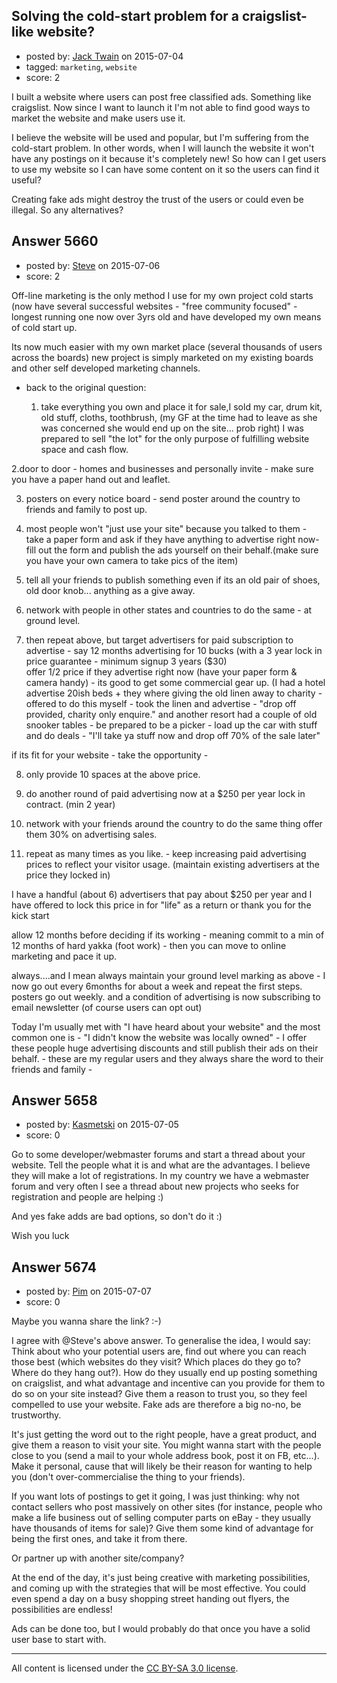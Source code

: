## Solving the cold-start problem for a craigslist-like website?

- posted by: [Jack Twain](https://stackexchange.com/users/2871380/jack-twain) on 2015-07-04
- tagged: `marketing`, `website`
- score: 2

<p>I built a website where users can post free classified ads. Something like craigslist. Now since I want to launch it I'm not able to find good ways to market the website and make users use it.</p>

<p>I believe the website will be used and popular, but I'm suffering from the cold-start problem. In other words, when I will launch the website it won't have any postings on it because it's completely new! So how can I get users to use my website so I can have some content on it so the users can find it useful?</p>

<p>Creating fake ads might destroy the trust of the users or could even be illegal. So any alternatives?</p>



## Answer 5660

- posted by: [Steve](https://stackexchange.com/users/6570044/steve) on 2015-07-06
- score: 2

<p>Off-line marketing is the only method I use for my own project cold starts (now have several successful websites - "free community focused" - longest running one now over 3yrs old and have developed my own means of cold start up.</p>

<p>Its now much easier with my own market place (several thousands of users across the boards) new project is simply marketed on my existing boards and other self developed marketing channels.  </p>

<ul>
<li><p>back to the original question:  </p>

<ol>
<li>take everything you own and place it for sale,I sold my car, drum kit, old stuff, cloths, toothbrush,  (my GF at the time had to leave as she was concerned she would end up on the site... prob right) I was prepared to sell "the lot" for the only purpose of fulfilling website space and cash flow. </li>
</ol></li>
</ul>

<p>2.door to door - homes and businesses and personally invite - make sure you have a paper hand out and leaflet. </p>

<ol start="3">
<li><p>posters on every notice board - send poster around the country to friends and family to post up.</p></li>
<li><p>most people won't "just use your site" because you talked to them - 
take a paper form and ask if they have anything to advertise right now- fill out the form and publish the ads yourself on their behalf.(make sure you have your own camera to take pics of the item)</p></li>
<li><p>tell all your friends to publish something even if its an old pair of shoes, old door knob... anything as a give away.</p></li>
<li><p>network with people in other states and countries to do the same - at ground level. </p></li>
<li><p>then repeat above, but target advertisers for paid subscription to advertise - say 12 months advertising for 10 bucks (with a 3 year lock in price guarantee - minimum signup 3 years ($30)<br>
offer 1/2 price if they advertise right now (have your paper form &amp; camera handy) - its good to get some commercial gear up. (I had a hotel advertise 20ish beds + they where giving the old linen away to charity - offered to do this myself - took the linen and advertise - "drop off provided, charity only enquire." 
and another resort had a couple of old snooker tables - be prepared to be a picker - load up the car with stuff 
and do deals - "I'll take ya stuff now and drop off 70% of the sale later" </p></li>
</ol>

<p>if its fit for your website - take the opportunity -  </p>

<ol start="8">
<li><p>only provide 10 spaces at the above price. </p></li>
<li><p>do another round of paid advertising now at a $250 per year lock in contract. (min 2 year)</p></li>
<li><p>network with your friends around the country to do the same thing offer them 30% on advertising sales. </p></li>
<li><p>repeat as many times as you like. - keep increasing paid advertising prices to reflect your visitor usage. (maintain existing advertisers at the price they locked in) </p></li>
</ol>

<p>I have a handful (about 6) advertisers that pay about $250 per year and I have offered to lock this price in for "life" as a return or thank you for the kick start </p>

<p>allow 12 months before deciding if its working - meaning commit to a min of 12 months of hard yakka (foot work) - then you can move to online marketing and pace it up. </p>

<p>always....and I mean always maintain your ground level marking as above - I now go out every 6months for about a week and repeat the first steps. 
posters go out weekly. and a condition of advertising is now subscribing to email newsletter (of course users can opt out)</p>

<p>Today I'm usually met with "I have heard about your website" and the most common one is - "I didn't know the website was locally owned" - I offer these people huge advertising discounts and still publish their ads on their behalf. - these are my regular users and they always share the word to their friends and family - </p>



## Answer 5658

- posted by: [Kasmetski](https://stackexchange.com/users/6151439/kasmetski) on 2015-07-05
- score: 0

<p>Go to some developer/webmaster forums and start a thread about your website. Tell the people what it is and what are the advantages. I believe they will make a lot of registrations.
In my country we have a webmaster forum and very often I see a thread about new projects who seeks for registration and people are helping :)</p>

<p>And yes fake adds are bad options, so don't do it :)</p>

<p>Wish you luck</p>



## Answer 5674

- posted by: [Pim](https://stackexchange.com/users/6588072/pim) on 2015-07-07
- score: 0

<p>Maybe you wanna share the link? :-)</p>

<p>I agree with @Steve's above answer. To generalise the idea, I would say: Think about who your potential users are, find out where you can reach those best (which websites do they visit? Which places do they go to? Where do they hang out?). How do they usually end up posting something on craigslist, and what advantage and incentive can you provide for them to do so on your site instead? Give them a reason to trust you, so they feel compelled to use your website. Fake ads are therefore a big no-no, be trustworthy.</p>

<p>It's just getting the word out to the right people, have a great product, and give them a reason to visit your site. You might wanna start with the people close to you (send a mail to your whole address book, post it on FB, etc...). Make it personal, cause that will likely be their reason for wanting to help you (don't over-commercialise the thing to your friends).</p>

<p>If you want lots of postings to get it going, I was just thinking: why not contact sellers who post massively on other sites (for instance, people who make a life business out of selling computer parts on eBay - they usually have thousands of items for sale)? Give them some kind of advantage for being the first ones, and take it from there.</p>

<p>Or partner up with another site/company?</p>

<p>At the end of the day, it's just being creative with marketing possibilities, and coming up with the strategies that will be most effective. You could even spend a day on a busy shopping street handing out flyers, the possibilities are endless!</p>

<p>Ads can be done too, but I would probably do that once you have a solid user base to start with.</p>




---

All content is licensed under the [CC BY-SA 3.0 license](https://creativecommons.org/licenses/by-sa/3.0/).
